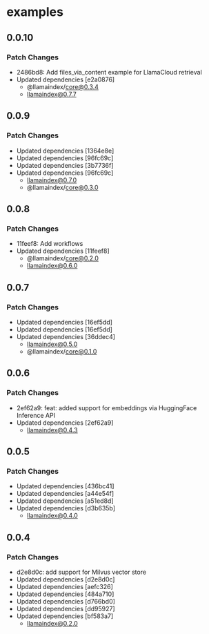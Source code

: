 # examples

## 0.0.10

### Patch Changes

- 2486bd8: Add files_via_content example for LlamaCloud retrieval
- Updated dependencies [e2a0876]
  - @llamaindex/core@0.3.4
  - llamaindex@0.7.7

## 0.0.9

### Patch Changes

- Updated dependencies [1364e8e]
- Updated dependencies [96fc69c]
- Updated dependencies [3b7736f]
- Updated dependencies [96fc69c]
  - llamaindex@0.7.0
  - @llamaindex/core@0.3.0

## 0.0.8

### Patch Changes

- 11feef8: Add workflows
- Updated dependencies [11feef8]
  - @llamaindex/core@0.2.0
  - llamaindex@0.6.0

## 0.0.7

### Patch Changes

- Updated dependencies [16ef5dd]
- Updated dependencies [16ef5dd]
- Updated dependencies [36ddec4]
  - llamaindex@0.5.0
  - @llamaindex/core@0.1.0

## 0.0.6

### Patch Changes

- 2ef62a9: feat: added support for embeddings via HuggingFace Inference API
- Updated dependencies [2ef62a9]
  - llamaindex@0.4.3

## 0.0.5

### Patch Changes

- Updated dependencies [436bc41]
- Updated dependencies [a44e54f]
- Updated dependencies [a51ed8d]
- Updated dependencies [d3b635b]
  - llamaindex@0.4.0

## 0.0.4

### Patch Changes

- d2e8d0c: add support for Milvus vector store
- Updated dependencies [d2e8d0c]
- Updated dependencies [aefc326]
- Updated dependencies [484a710]
- Updated dependencies [d766bd0]
- Updated dependencies [dd95927]
- Updated dependencies [bf583a7]
  - llamaindex@0.2.0
